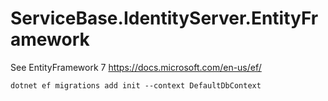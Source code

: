 ﻿# ServiceBase.IdentityServer.EntityFramework

See EntityFramework 7 https://docs.microsoft.com/en-us/ef/




    dotnet ef migrations add init --context DefaultDbContext